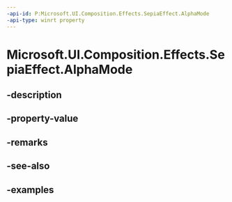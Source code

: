 ```yaml
---
-api-id: P:Microsoft.UI.Composition.Effects.SepiaEffect.AlphaMode
-api-type: winrt property
---
```


# Microsoft.UI.Composition.Effects.SepiaEffect.AlphaMode

<!--
public Microsoft.UI.Composition.Effects.CanvasAlphaMode AlphaMode { get; set; }
-->


## -description

## -property-value

## -remarks

## -see-also

## -examples


